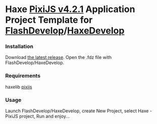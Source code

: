 Haxe [PixiJS v4.2.1](https://github.com/pixijs/pixi-haxe) Application Project Template for [FlashDevelop](http://www.flashdevelop.org)/[HaxeDevelop](http://www.haxedevelop.org/)
========================

### Installation

Download [the latest release](https://github.com/SlavaRa/haxe-pixijs-fd-project/releases). Open the .fdz file with FlashDevelop/HaxeDevelop.
	
### Requirements 

haxelib [pixijs](http://lib.haxe.org/p/pixijs/)

### Usage 

Launch FlashDevelop/HaxeDevelop, create New Project, select Haxe - PixiJS project, Run and enjoy...
